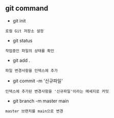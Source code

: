 git command
------------
+ git init
```
로컬 Git 저장소 설정
```

+ git status
```
작업중인 파일의 상태를 확인
```

+ git add .
```
파일 변경사항을 인덱스에 추가
```

+ git commit -m '신규파일'
```
인덱스에 추가된 변경사항을 '신규파일'이라는 메세지로 커밋
```

+ git branch -m master main
```
master 브랜치를 main으로 변경
```

